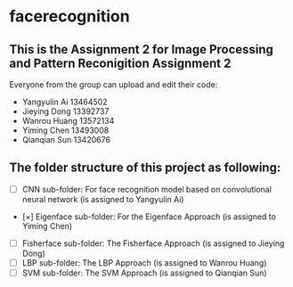# facerecognition
## This is the Assignment 2 for Image Processing and Pattern Reconigition Assignment 2
Everyone from the group can upload and edit their code:
- Yangyulin Ai 13464502
- Jieying Dong 13392737
- Wanrou Huang 13572134
- Yiming Chen 13493008
- Qianqian Sun 13420676

## The folder structure of this project as following:
- [ ] CNN sub-folder: For face recognition model based on convolutional neural network (is assigned to Yangyulin Ai)
- [×] Eigenface sub-folder: For the Eigenface Approach (is assigned to Yiming Chen)
- [ ] Fisherface sub-folder: The Fisherface Approach (is assigned to Jieying Dong)
- [ ] LBP sub-folder: The LBP Approach (is assigned to Wanrou Huang)
- [ ] SVM sub-folder: The SVM Approach (is assigned to Qianqian Sun)
